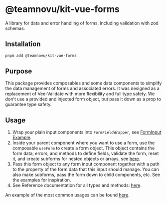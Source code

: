 # @teamnovu/kit-vue-forms

A library for data and error handling of forms, including validation with zod schemas.

## Installation

```bash
pnpm add @teamnovu/kit-vue-forms
```

## Purpose
This package provides composables and some data components to simplify the data management of forms and associated errors.
It was designed as a replacement of Vee-Validate with more flexibility and full type safety. We don't use a provided and injected form object,
but pass it down as a prop to guarantee type safety.

## Usage

1. Wrap your plain input components into `FormFieldWrapper`, see [FormInput Example](./FormInput-example.md).
2. Inside your parent component where you want to use a form, use the composable `useForm` to create a form object. 
This object contains the form data, errors, and methods to define
fields, validate the form, reset it, and create subforms for nested objects or arrays, see [here](./reference#composable-useform).
3. Pass this form object to any form input component together with a path to the property of the form data that this input
should manage. You can also make subforms, pass the form down to child components, etc. See the examples for inspiration.
4. See Reference documentation for all types and methods: [here](./reference.md).

An example of the most common usages can be found [here](./example.md).

